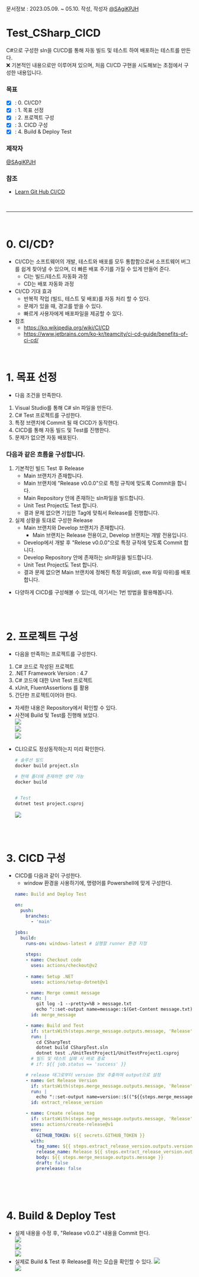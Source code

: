 문서정보 : 2023.05.09. ~ 05.10. 작성, 작성자 [@SAgiKPJH](https://github.com/SAgiKPJH)

# Test_CSharp_CICD
C#으로 구성한 sln을 CI/CD를 통해 자동 빌드 및 테스트 하여 배포하는 테스트를 만든다.  
:x: 기본적인 내용으로만 이루어져 있으며, 처음 CI/CD 구현을 시도해보는 초점에서 구성한 내용입니다.

### 목표
- [x] : 0. CI/CD?
- [x] : 1. 목표 선정
- [x] : 2. 프로젝트 구성
- [x] : 3. CICD 구성
- [x] : 4. Build & Deploy Test

### 제작자
[@SAgiKPJH](https://github.com/SAgiKPJH)

### 참조

- [Learn Git Hub CI/CD](https://github.com/SagiK-Repository/Learn-Git-Hub-CICD)

<br>

---

<br>

# 0. CI/CD?

- CI/CD는 소프트웨어의 개발, 테스트와 배포를 모두 통합함으로써 소프트웨어 버그를 쉽게 찾아낼 수 있으며, 더 빠른 배포 주기를 가질 수 있게 만들어 준다.
  - CI는 빌드/테스트 자동화 과정
  - CD는 배포 자동화 과정
- CI/CD 기대 효과
  - 반복적 작업 (빌드, 테스트 및 배포)를 자동 처리 할 수 있다.
  - 문제가 있을 때, 경고를 받을 수 있다.
  - 빠르게 사용자에게 배포파일을 제공할 수 있다.
- 참조
  - https://ko.wikipedia.org/wiki/CI/CD
  - https://www.jetbrains.com/ko-kr/teamcity/ci-cd-guide/benefits-of-ci-cd/

<br>

# 1. 목표 선정  

- 다음 조건을 만족한다.  

1. Visual Studio를 통해 C# sln 파일을 만든다. 
2. C# Test 프로젝트를 구성한다.
3. 특정 브랜치에 Commit 될 때 CICD가 동작한다.
4. CICD를 통해 자동 빌드 및 Test를 진행한다.
5. 문제가 없으면 자동 배포된다.

### 다음과 같은 흐름을 구성합니다.

1. 기본적인 빌드 Test 후 Release
   - Main 브랜치가 존재합니다.
   - Main 브랜치에 "Release v0.0.0"으로 특정 규칙에 맞도록 Commit을 합니다.
   - Main Repository 안에 존재하는 sln파일을 빌드합니다.
   - Unit Test Project도 Test 합니다.
   - 결과 문제 없으면 기입한 Tag에 맞춰서 Release를 진행합니다.
2. 실제 상황을 토대로 구성한 Release
   - Main 브랜치와 Develop 브랜치가 존재합니다.
     - Main 브랜치는 Release 전용이고, Develop 브랜치는 개발 전용입니다.
   - Develop에서 개발 후 "Relese v0.0.0"으로 특정 규칙에 맞도록 Commit 합니다.
   - Develop Repository 안에 존재하는 sln파일을 빌드합니다.
   - Unit Test Project도 Test 합니다.
   - 결과 문제 없으면 Main 브랜치에 정해진 특정 파일(dll, exe 파일 따위)를 배포합니다.

* 다양하게 CICD를 구성해볼 수 있는데, 여기서는 1번 방법을 활용해봅니다.


<br><br>

# 2. 프로젝트 구성

- 다음을 만족하는 프로젝트를 구성한다.

1. C# 코드로 작성된 프로젝트
2. .NET Framework Version : 4.7
3. C# 코드에 대한 Unit Test 프로젝트
4. xUnit, FluentAssertions 를 활용
5. 간단한 프로젝트이어야 한다.

- 자세한 내용은 Repository에서 확인할 수 있다.  
- 사전에 Build 및 Test를 진행해 보았다.  
  <img src="https://user-images.githubusercontent.com/66783849/237279443-cd14eab5-9f9a-4922-8a35-ba43538a4d6d.png"/>  
  <img src="https://user-images.githubusercontent.com/66783849/237279545-d55ff204-6135-40c3-8233-db3c2d37e495.png"/>  
  <img src="https://user-images.githubusercontent.com/66783849/237279590-07041f5b-d2d8-41c9-b8aa-9515cef6e1d7.png"/>  

* CLI으로도 정상동작하는지 미리 확인한다.  
  ```bash
  # 솔루션 빌드
  docker build project.sln
  
  # 현재 폴더에 존재하면 생략 가능
  docker build
  
  
  # Test
  dotnet test project.csproj
  ```  
  <img src="https://user-images.githubusercontent.com/66783849/237280074-524ad57a-f825-4b22-b072-6fc24502b1f5.png"/>  
  
  
<br><br>

# 3. CICD 구성

- CICD를 다음과 같이 구성한다.
  - window 환경을 사용하기에, 명령어를 Powershell에 맞게 구성한다.
  ```yml
  name: Build and Deploy Test
  
  on:
    push:
      branches:
        - 'main'
  
  jobs:
    build:
      runs-on: windows-latest # 실행할 runner 환경 지정
      
      steps:
      - name: Checkout code
        uses: actions/checkout@v2
        
      - name: Setup .NET
        uses: actions/setup-dotnet@v1
  
      - name: Merge commit message
        run: |
          git log -1 --pretty=%B > message.txt
          echo "::set-output name=message::$(Get-Content message.txt)"
        id: merge_message
  
      - name: Build and Test
        if: startsWith(steps.merge_message.outputs.message, 'Release')
        run: |
          cd CSharpTest
          dotnet build CSharpTest.sln
          dotnet test ./UnitTestProject1/UnitTestProject1.csproj
        # 빌드 및 테스트 실패 시 바로 종료
        # if: ${{ job.status == 'success' }}
  
      # release 태그로부터 version 정보 추출하여 output으로 설정
      - name: Get Release Version
        if: startsWith(steps.merge_message.outputs.message, 'Release') && job.status == 'success'
        run: |
          echo "::set-output name=version::$(("${{steps.merge_message.outputs.message}}" -replace 'Release ', ''))"
        id: extract_release_version
  
      - name: Create release tag
        if: startsWith(steps.merge_message.outputs.message, 'Release') && job.status == 'success'
        uses: actions/create-release@v1 
        env:
          GITHUB_TOKEN: ${{ secrets.GITHUB_TOKEN }}
        with:
          tag_name: ${{ steps.extract_release_version.outputs.version }}
          release_name: Release ${{ steps.extract_release_version.outputs.version }} v${{ github.run_number }}
          body: ${{ steps.merge_message.outputs.message }}
          draft: false
          prerelease: false
           
  ```

<br><br>

# 4. Build & Deploy Test

- 실제 내용을 수정 후, "Release v0.0.2" 내용을 Commit 한다.  
  <img src="https://user-images.githubusercontent.com/66783849/237281247-78bb568f-ed7f-4c6f-b2a7-2afb734a9c70.png"/>  
  <img src="https://user-images.githubusercontent.com/66783849/237281430-e58d9ea8-ab1a-47bb-8ed5-3d183dd8790e.png"/>  
  <img src="https://user-images.githubusercontent.com/66783849/237281521-6e321831-7a8d-4806-96bc-924eea70c95e.png"/>  
- 실제로 Build & Test 후 Release를 하는 모습을 확인할 수 있다.
  <img src="https://user-images.githubusercontent.com/66783849/237281644-7e44e590-fa48-4c5f-9d2c-c18c48892475.png"/>  
  <img src="https://user-images.githubusercontent.com/66783849/237281680-0f88f29f-eca0-4551-9dd2-89fae06c3b05.png"/>  
